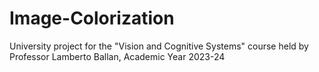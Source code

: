 # Image-Colorization
University project for the "Vision and Cognitive Systems" course held by Professor Lamberto Ballan, Academic Year 2023-24
